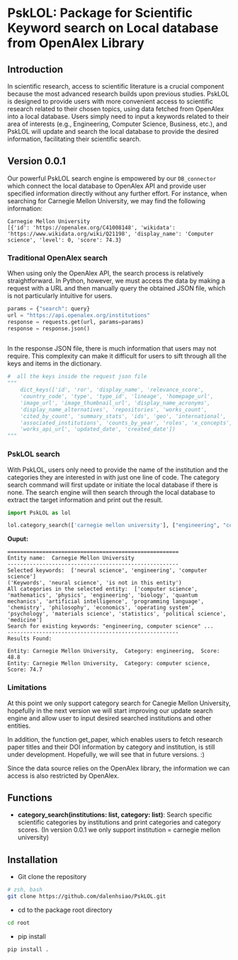# PskLOL: Package for Scientific Keyword search on Local database from OpenAlex Library 

## Introduction
In scientific research, access to scientific literature is a crucial component because the most advanced research builds upon previous studies. PskLOL is designed to provide users with more convenient access to scientific research related to their chosen topics, using data fetched from OpenAlex into a local database. Users simply need to input a keywords related to their area of interests (e.g., Engineering, Computer Science, Business, etc.), and PskLOL will update and search the local database to provide the desired information, facilitating their scientific search.


## Version 0.0.1

Our powerful PskLOL search engine is empowered by our `DB_connector` which connect the local database to OpenAlex API and provide user specified information directly without any further effort. For instance, when searching for Carnegie Mellon University, we may find the following information: 

```
Carnegie Mellon University
[{'id': 'https://openalex.org/C41008148', 'wikidata': 'https://www.wikidata.org/wiki/Q21198', 'display_name': 'Computer science', 'level': 0, 'score': 74.3}
```

### Traditional OpenAlex search
When using only the OpenAlex API, the search process is relatively straightforward. In Python, however, we must access the data by making a request with a URL and then manually query the obtained JSON file, which is not particularly intuitive for users. 

```python
params = {"search": query}
url = "https://api.openalex.org/institutions"
response = requests.get(url, params=params)
response = response.json()
       
```

In the response JSON file, there is much information that users may not require. This complexity can make it difficult for users to sift through all the keys and items in the dictionary.

```python
#  all the keys inside the request json file
"""
    dict_keys(['id', 'ror', 'display_name', 'relevance_score', 
    'country_code', 'type', 'type_id', 'lineage', 'homepage_url', 
    'image_url', 'image_thumbnail_url', 'display_name_acronyms', 
    'display_name_alternatives', 'repositories', 'works_count', 
    'cited_by_count', 'summary_stats', 'ids', 'geo', 'international', 
    'associated_institutions', 'counts_by_year', 'roles', 'x_concepts', 
    'works_api_url', 'updated_date', 'created_date'])
"""
```

### PskLOL search
With PskLOL, users only need to provide the name of the institution and the categories they are interested in with just one line of code. The category search command will first update or initiate the local database if there is none. The search engine will then search through the local database to extract the target information and print out the result.

```python
import PskLOL as lol 

lol.category_search(['carnegie mellon university'], ["engineering", "computer science", "neural science"])

```

**Ouput:**
```
======================================================
Entity name:  Carnegie Mellon University
------------------------------------------------------
Selected keywords:  ['neural science', 'engineering', 'computer science']
('Keywords', 'neural science', 'is not in this entity')
All categories in the selected entity:  ['computer science', 'mathematics', 'physics', 'engineering', 'biology', 'quantum mechanics', 'artificial intelligence', 'programming language', 'chemistry', 'philosophy', 'economics', 'operating system', 'psychology', 'materials science', 'statistics', 'political science', 'medicine']
Search for existing keywords: "engineering, computer science" ...
------------------------------------------------------
Results Found: 

Entity: Carnegie Mellon University,  Category: engineering,  Score: 48.8
Entity: Carnegie Mellon University,  Category: computer science,  Score: 74.7
```



### Limitations
At this point we only support category search for Canegie Mellon University, hopefully in the next version we will start improving our update search engine and allow user to input desired searched institutions and other entities. 

In addition, the function get_paper, which enables users to fetch research paper titles and their DOI information by category and institution, is still under development. Hopefully, we will see that in future versions. :) 

Since the data source relies on the OpenAlex library, the information we can access is also restricted by OpenAlex.

## Functions 
- **category_search(institutions: list, category: list)**: Search specific scientific categories by institutions and print categories and category scores. (In version 0.0.1 we only support institution = carnegie mellon university)



## Installation
- Git clone the repository 

```bash
# zsh, bash  
git clone https://github.com/dalenhsiao/PskLOL.git

```

- cd to the package root directory 

```bash 
cd root

```

- pip install 

```bash 
pip install . 

```
